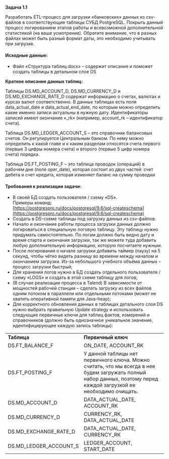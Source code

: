 
**Задача 1.1**

Разработать ETL-процесс для загрузки «банковских» данных из csv-файлов в соответствующие таблицы СУБД PostgreSQL. Покрыть данный процесс логированием этапов работы и всевозможной дополнительной статистикой (на ваше усмотрение). Обратите внимание, что в разных файлах может быть разный формат даты, это необходимо учитывать при загрузке.

#### **Исходные данные:**

- Файл «Структура таблиц.docx» – содержит описание и поможет создать таблицы в детальном слое DS

**Краткое описание данных таблиц:**

Таблицы DS.MD_ACCOUNT_D, DS.MD_CURRENCY_D и DS.MD_EXCHANGE_RATE_D содержат информацию о счетах, валютах и курсах валют соответственно. В данных таблицах есть поля data_actual_date и data_actual_end_date, по которым можно определить какие именно записи актуальны в нужную дату. Идентификаторы записей имеют окончание «_rk» (например, account_rk – идентификатор счета).

Таблица DS.MD_LEDGER_ACCOUNT_S – это справочник балансовых счетов. Он регулируется Центральным банком. По нему можно определить к какой главе и к каким разделам относятся счета первого (первые 3 цифры номера счета) и второго (первые 5 цифр номера счета) порядка.

Таблица DS.FT_POSTING_F – это таблица проводок (операций) в рабочем дне (поле oper_date), которая состоит из двух частей: счет дебета и счет кредита, которая изменяет баланс на сумму проводки

#### **Требования к реализации задачи:**

- В своей БД создать пользователя / схему «DS».  
    Примеры команд:  
    [https://postgrespro.ru/docs/postgresql/9.6/sql-createschema](https://postgrespro.ru/docs/postgresql/9.6/sql-createschema)
- Создать в DS-схеме таблицы под загрузку данных из csv-файлов.
- Начало и окончание работы процесса загрузки данных должно логироваться в специальную логовую таблицу. Эту таблицу нужно придумать самостоятельно. По логам должно быть видно дату и время старта и окончания загрузки, так же можете туда добавить любую дополнительную информацию, которую посчитаете нужным.
- После логирования о начале загрузки добавить таймер (паузу) на 5 секунд, чтобы чётко видеть разницу во времени между началом и окончанием загрузки. Из-за небольшого учебного объёма данных – процесс загрузки быстрый;
- Для хранения логов нужно в БД создать отдельного пользователя / схему «LOGS» и создать в этой схеме таблицу для логов;
- (В случае реализации процесса в Talend) В зависимости от мощностей рабочей станции – сделать загрузку из всех файлов одним потоком в параллели или отдельными потоками (может не хватить оперативной памяти для Java-heap);
- Для корректного обновления данных в таблицах детального слоя DS нужно выбрать правильную Update strategy и использовать следующие первичные ключи для таблиц фактов, измерений и справочников (должно быть однозначное уникальное значение, идентифицирующее каждую запись таблицы):

|   |   |
|---|---|
|**Таблица**|**Первичный ключ**|
|DS.FT_BALANCE_F|ON_DATE, ACCOUNT_RK|
|DS.FT_POSTING_F|У данной таблицы нет первичного ключа. Можно считать, что мы всегда в нее будем загружать полный набор данных, поэтому перед каждой загрузкой ее необходимо очищать.|
|DS.MD_ACCOUNT_D|DATA_ACTUAL_DATE, ACCOUNT_RK|
|DS.MD_CURRENCY_D|CURRENCY_RK, DATA_ACTUAL_DATE|
|DS.MD_EXCHANGE_RATE_D|DATA_ACTUAL_DATE, CURRENCY_RK|
|DS.MD_LEDGER_ACCOUNT_S|LEDGER_ACCOUNT, START_DATE|



